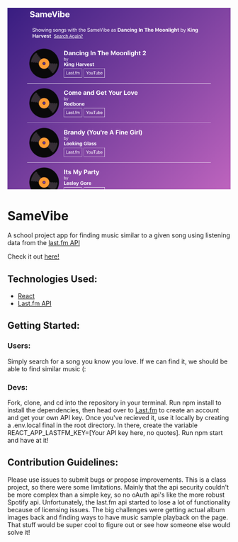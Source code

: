 ![App Screenshot](https://github.com/RodrigoJPT/same-vibe/blob/dev/public/Screenshot.png?raw=true)

# SameVibe

A school project app for finding music similar to a given song using listening data from the [last.fm API](https://www.last.fm/api)

Check it out [here!](https://same-vibe.herokuapp.com/home)

## Technologies Used:

- [React](https://reactjs.org/docs/getting-started.html)
- [Last.fm API](https://www.last.fm/api)

## Getting Started:

### Users:

Simply search for a song you know you love. If we can find it, we should be able to find similar music (:

### Devs:

Fork, clone, and cd into the repository in your terminal. Run npm install to install the dependencies, then head over to [Last.fm](https://www.last.fm/api) to create an account and get your own API key. Once you've recieved it, use it locally by creating a .env.local final in the root directory. In there, create the variable REACT_APP_LASTFM_KEY=[Your API key here, no quotes]. Run npm start and have at it!

## Contribution Guidelines:

Please use issues to submit bugs or propose improvements. This is a class project, so there were some limitations. Mainly that the api security couldn't be more complex than a simple key, so no oAuth api's like the more robust Spotify api. Unfortunately, the last.fm api started to lose a lot of functionality because of licensing issues. The big challenges were getting actual album images back and finding ways to have music sample playback on the page. That stuff would be super cool to figure out or see how someone else would solve it!
